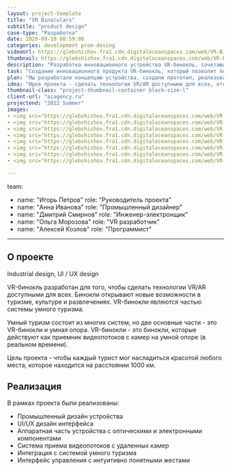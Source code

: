 ```yaml
---
layout: project-template
title: "VR Binoculars"
subtitle: "product design"
case-type: "Разработка"
date: 2020-09-10 00:59:00
categories: development prom-desing
videoUrl: https://glebshishov.fra1.cdn.digitaloceanspaces.com/web/VR-Binoculars/VR-Binoculars-thumbnail.mp4
thumbnail: https://glebshishov.fra1.cdn.digitaloceanspaces.com/web/VR-Binoculars/VR-Binoculars-thumbnail.webp
description: "Разработка инновационного устройства VR-бинокль, сочетающего технологии виртуальной реальности с функциональностью традиционного бинокля."
task: "Создание инновационного продукта VR-бинокль, который позволит пользователям видеть дополнительную информацию об объектах наблюдения с использованием технологий виртуальной реальности."
plan: "Мы разработали концепцию устройства, создали прототип, реализовали программное обеспечение и провели тестирование в реальных условиях."
idea: "Идея проекта - сделать технологии VR/AR доступными для всех, открывая новые возможности в туризме, культуре и развлечениях."
thumbnail-class: "project-thumbnail-container block-size-l"
client-url: "aiagency.ru"
projectend: "2022 Summer"
images:
- <img src="https://glebshishov.fra1.cdn.digitaloceanspaces.com/web/VR-Binoculars/VR-Binoculars-1.webp" class="project-img-parameters img-size-full" alt="VR-1">
- <img src="https://glebshishov.fra1.cdn.digitaloceanspaces.com/web/VR-Binoculars/VR-Binoculars-3.webp" class="project-img-parameters img-size-full" alt="VR-3">
- <img src="https://glebshishov.fra1.cdn.digitaloceanspaces.com/web/VR-Binoculars/VR-Binoculars-4.webp" class="project-img-parameters img-size-full" alt="VR-4">
- <img src="https://glebshishov.fra1.cdn.digitaloceanspaces.com/web/VR-Binoculars/VR-Binoculars-5.webp" class="project-img-parameters img-size-full" alt="VR-5">
- <img src="https://glebshishov.fra1.cdn.digitaloceanspaces.com/web/VR-Binoculars/VR-Binoculars-7.webp" class="project-img-parameters img-size-full" alt="VR-7">
- <img src="https://glebshishov.fra1.cdn.digitaloceanspaces.com/web/VR-Binoculars/VR-Binoculars-9.webp" class="project-img-parameters img-size-full" alt="VR-9">
- <img src="https://glebshishov.fra1.cdn.digitaloceanspaces.com/web/VR-Binoculars/VR-Binoculars-8.webp" class="project-img-parameters img-size-half" alt="VR-8">
- <img src="https://glebshishov.fra1.cdn.digitaloceanspaces.com/web/VR-Binoculars/VR-Binoculars-10.webp" class="project-img-parameters img-size-half" alt="VR-10">

---
```

team:
  - name: "Игорь Петров"
    role: "Руководитель проекта"
  - name: "Анна Иванова"
    role: "Промышленный дизайнер"
  - name: "Дмитрий Смирнов"
    role: "Инженер-электронщик"
  - name: "Ольга Морозова"
    role: "VR разработчик"
  - name: "Алексей Козлов"
    role: "Программист"
---

## О проекте

Industrial design, UI / UX design

VR-бинокль разработан для того, чтобы сделать технологии VR/AR доступными для всех. Бинокли открывают новые возможности в туризме, культуре и развлечениях. VR-бинокли являются частью системы умного туризма.

Умный туризм состоит из многих систем, но две основные части - это VR-бинокли и умная опора. VR-бинокли - это бинокли, которые действуют как приемник видеопотоков с камер на умной опоре (в реальном времени).

Цель проекта - чтобы каждый турист мог насладиться красотой любого места, которое находится на расстоянии 1000 км.

## Реализация

В рамках проекта были реализованы:
- Промышленный дизайн устройства
- UI/UX дизайн интерфейса
- Аппаратная часть устройства с оптическими и электронными компонентами
- Система приема видеопотоков с удаленных камер
- Интеграция с системой умного туризма
- Интерфейс управления с интуитивно понятными жестами
